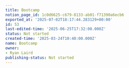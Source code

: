 ```yaml
---
title: Bootcamp
notion_page_id: 1c0d6625-c679-8133-ab01-f71390a6ecb6
exported_at: '2025-07-02T18:17:44.283129+00:00'
id: 53
last-edited-time: '2025-06-25T17:32:00.000Z'
status: Not started
created-time: '2025-03-24T10:40:00.000Z'
name: Bootcamp
owner:
- Ryan Laird
publishing-status: Not started
---
```


<!-- Unsupported block type: table_of_contents -->

<!-- Unsupported block type: unsupported -->


